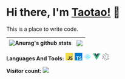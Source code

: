 


# Hi there, I'm [Taotao!](https://Xutaotaotao.github.io) 👋 

This is a place to write code.

| <a ><img align="center" src="https://github-readme-stats.vercel.app/api?username=Xutaotaotao&show_icons=true&include_all_commits=true&theme=buefy&hide_border=true" alt="Anurag's github stats" /></a> | <a ><img align="center" src="https://github-readme-stats.vercel.app/api/top-langs/?username=Xutaotaotao&layout=compact&theme=buefy&hide_border=true" /></a> |
| ------------- | ------------- |


**Languages And Tools:**
<code><img height="20" alt="javascript" src="https://raw.githubusercontent.com/github/explore/80688e429a7d4ef2fca1e82350fe8e3517d3494d/topics/javascript/javascript.png"></code>
<code><img height="20" alt="typescript" src="https://raw.githubusercontent.com/github/explore/80688e429a7d4ef2fca1e82350fe8e3517d3494d/topics/typescript/typescript.png"></code>
<code><img height="20" alt="react" src="https://raw.githubusercontent.com/github/explore/80688e429a7d4ef2fca1e82350fe8e3517d3494d/topics/react/react.png"></code>
<code><img height="20" alt="vue" src="https://raw.githubusercontent.com/github/explore/80688e429a7d4ef2fca1e82350fe8e3517d3494d/topics/vue/vue.png"></code>
<code><img height="20" alt="electron" src="https://raw.githubusercontent.com/github/explore/80688e429a7d4ef2fca1e82350fe8e3517d3494d/topics/electron/electron.png"></code>


**Visitor count:**
<img src="https://profile-counter.glitch.me/Xutaotaotao/count.svg" />



